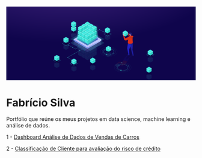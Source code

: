 ![Screenshot](datascience-1.png)



# Fabrício Silva
Portfólio que reúne os meus projetos em data science, machine learning e análise de dados.

1 - [Dashboard Análise de Dados de Vendas de Carros](https://github.com/Orion-Hunter/Analise-de-Dados-de-Vendas-de-Carros)

2 - [Classificação de Cliente para avaliação do risco de crédito](https://github.com/Orion-Hunter/Risco-de-credito-com-Naive-Bayes)
